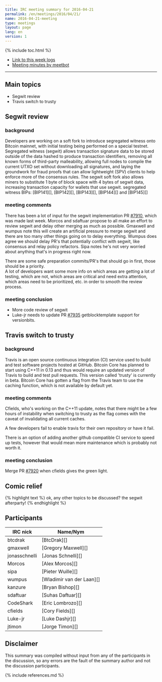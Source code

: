 ```yaml
---
title: IRC meeting summary for 2016-04-21
permalink: /en/meetings/2016/04/21/
name: 2016-04-21-meeting
type: meetings
layout: page
lang: en
version: 1
---
```

{% include toc.html %}

- [Link to this week logs](http://www.erisian.com.au/meetbot/bitcoin-core-dev/2016/bitcoin-core-dev.2016-04-21-19.00.log.html)
- [Meeting minutes by meetbot](http://www.erisian.com.au/meetbot/bitcoin-core-dev/2016/bitcoin-core-dev.2016-04-21-19.00.html)

---

## Main topics

- Segwit review
- Travis switch to trusty

## Segwit review

### background

Developers are working on a soft fork to introduce segregated witness onto Bitcoin mainnet, with initial testing being performed on a special testnet. Segregated witness (segwit) allows transaction signature data to be stored outside of the data hashed to produce transaction identifiers, removing all known forms of third-party malleability, allowing full nodes to compile the current UTXO set without downloading all signatures, and laying the groundwork for fraud proofs that can allow lightweight (SPV) clients to help enforce more of the consensus rules. The segwit soft fork also allows miners to substitute 1 byte of block space with 4 bytes of segwit data, increasing transaction capacity for wallets that use segwit. segregated witness BIPs: [BIP141][], [BIP142][], [BIP143][], [BIP144][] and [BIP145][]

### meeting comments

There has been a lot of input for the segwit implementation PR [#7910][], which was made last week. Morcos and sdaftuar propose to all make an effort to review segwit and delay other merging as much as possible. Gmaxwell and wumpus note this will create an artificial pressure to merge segwit and there are too many other things going on to delay everything. Wumpus does agree we should delay PR's that potentially conflict with segwit, like consensus and relay policy refactors. Sipa notes he's not very worried about anything that's in progress right now. 

There are some safe preparation commits/PR's that should go in first, those should be a priority.  
A lot of developers want some more info on which areas are getting a lot of testing, which are not, which areas are critical and need extra attention, which areas need to be prioritized, etc. in order to smooth the review process.

### meeting conclusion

- More code review of segwit
- Luke-jr needs to update PR [#7935][] getblocktemplate support for versionbits.

## Travis switch to trusty

### background

Travis is an open source continuous integration (CI) service used to build and test software projects hosted at GitHub. Bitcoin Core has planned to start using C++11 in 0.13 and thus would require an updated version of Travis to build and test pull requests. This version called 'trusty' is currently in beta. Bitcoin Core has gotten a flag from the Travis team to use the caching function, which is not available by default yet.

### meeting comments

Cfields, who's working on the C++11 update, notes that there might be a few hours of instability when switching to trusty as the flag comes with the caveat of invalidating all current caches.

A few developers fail to enable travis for their own repository or have it fail.

There is an option of adding another github compatible CI service to speed up tests, however that would mean more maintenance which is probably not worth it.

### meeting conclusion

Merge PR [#7920][] when cfields gives the green light.

## Comic relief

{% highlight text %}
<wumpus>   ok, any other topics to be discussed?
<btcdrak>  the segwit afterparty!
{% endhighlight %}

## Participants

| IRC nick      | Name/Nym                  |
|---------------|---------------------------|
| btcdrak       | [BtcDrak][]               |
| gmaxwell      | [Gregory Maxwell][]       |
| jonasschnelli | [Jonas Schnelli][]        |
| Morcos        | [Alex Morcos][]           |
| sipa          | [Pieter Wuille][]         |
| wumpus        | [Wladimir van der Laan][] |
| kanzure       | [Bryan Bishop][]          |
| sdaftuar      | [Suhas Daftuar][]         |
| CodeShark     | [Eric Lombrozo][]         |
| cfields       | [Cory Fields][]           |
| Luke-jr       | [Luke Dashjr][]           |
| jtimon        | [Jorge Timon][]           |

## Disclaimer

This summary was compiled without input from any of the participants in the discussion, so any errors are the fault of the summary author and not the discussion participants.

[#7910]: https://github.com/bitcoin/bitcoin/pull/7910
[#7935]: https://github.com/bitcoin/bitcoin/pull/7935
[#7920]: https://github.com/bitcoin/bitcoin/pull/7920

{% include references.md %}
